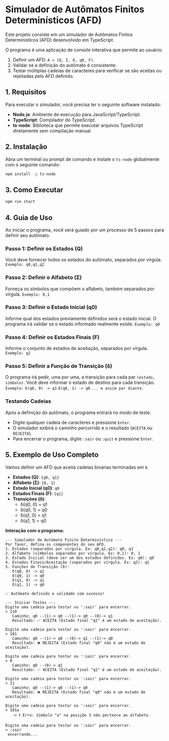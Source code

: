 # Simulador de Autômatos Finitos Determinísticos (AFD)

Este projeto consiste em um simulador de Autômatos Finitos Determinísticos (AFD) desenvolvido em TypeScript.

O programa é uma aplicação de console interativa que permite ao usuário:
1.  Definir um AFD: `A = (Q, Σ, δ, q0, F)`.
2.  Validar se a definição do autômato é consistente.
3.  Testar múltiplas cadeias de caracteres para verificar se são aceitas ou rejeitadas pelo AFD definido.

## 1. Requisitos

Para executar o simulador, você precisa ter o seguinte software instalado:

-   **Node.js**: Ambiente de execução para JavaScript/TypeScript.
-   **TypeScript**: Compilador do TypeScript.
-   **ts-node**: Biblioteca que permite executar arquivos TypeScript diretamente sem compilação manual.

## 2. Instalação

Abra um terminal ou prompt de comando e instale o `ts-node` globalmente com o seguinte comando:

```bash
npm install -g ts-node
````

## 3\. Como Executar

```bash
npm run start
```

## 4\. Guia de Uso

Ao iniciar o programa, você será guiado por um processo de 5 passos para definir seu autômato.

### Passo 1: Definir os Estados (Q)

Você deve fornecer todos os estados do autômato, separados por vírgula.
`Exemplo: q0,q1,q2`

### Passo 2: Definir o Alfabeto (Σ)

Forneça os símbolos que compõem o alfabeto, também separados por vírgula.
`Exemplo: 0,1`

### Passo 3: Definir o Estado Inicial (q0)

Informe qual dos estados previamente definidos será o estado inicial. O programa irá validar se o estado informado realmente existe.
`Exemplo: q0`

### Passo 4: Definir os Estados Finais (F)

Informe o conjunto de estados de aceitação, separados por vírgula.
`Exemplo: q2`

### Passo 5: Definir a Função de Transição (δ)

O programa irá pedir, uma por uma, a transição para cada par `(estado, símbolo)`. Você deve informar o estado de destino para cada transição.
`Exemplo:`
`δ(q0, 0) -> q1`
`δ(q0, 1) -> q0`
`... e assim por diante.`

### Testando Cadeias

Após a definição do autômato, o programa entrará no modo de teste.

  - Digite qualquer cadeia de caracteres e pressione `Enter`.
  - O simulador exibirá o caminho percorrido e o resultado (`ACEITA` ou `REJEITA`).
  - Para encerrar o programa, digite `:sair` ou `:quit` e pressione `Enter`.

## 5\. Exemplo de Uso Completo

Vamos definir um AFD que aceita cadeias binárias terminadas em `0`.

  - **Estados (Q)**: `{q0, q1}`
  - **Alfabeto (Σ)**: `{0, 1}`
  - **Estado Inicial (q0)**: `q0`
  - **Estados Finais (F)**: `{q1}`
  - **Transições (δ)**:
      - δ(q0, 0) = q1
      - δ(q0, 1) = q0
      - δ(q1, 0) = q1
      - δ(q1, 1) = q0

**Interação com o programa:**

```
--- Simulador de Autômato Finito Determinístico ---
Por favor, defina os componentes do seu AFD.
1. Estados (separados por vírgula. Ex: q0,q1,q2): q0, q1
2. Alfabeto (símbolos separados por vírgula. Ex: 0,1): 0, 1
3. Estado Inicial (deve ser um dos estados definidos. Ex: q0): q0
4. Estados Finais/Aceitação (separados por vírgula. Ex: q2): q1
5. Funções de Transição (δ):
   δ(q0, 0) -> q1
   δ(q0, 1) -> q0
   δ(q1, 0) -> q1
   δ(q1, 1) -> q0

✅ Autômato definido e validado com sucesso!

--- Iniciar Testes ---
Digite uma cadeia para testar ou ':sair' para encerrar.
> 110
   Caminho: q0 --(1)-> q0 --(1)-> q0 --(0)-> q1
   Resultado: ✅ ACEITA (Estado final "q1" é um estado de aceitação).

Digite uma cadeia para testar ou ':sair' para encerrar.
> 101
   Caminho: q0 --(1)-> q0 --(0)-> q1 --(1)-> q0
   Resultado: ❌ REJEITA (Estado final "q0" não é um estado de aceitação).

Digite uma cadeia para testar ou ':sair' para encerrar.
> 0
   Caminho: q0 --(0)-> q1
   Resultado: ✅ ACEITA (Estado final "q1" é um estado de aceitação).

Digite uma cadeia para testar ou ':sair' para encerrar.
> 11
   Caminho: q0 --(1)-> q0 --(1)-> q0
   Resultado: ❌ REJEITA (Estado final "q0" não é um estado de aceitação).

Digite uma cadeia para testar ou ':sair' para encerrar.
> 101a
   -> ❗️ Erro: Símbolo "a" na posição 3 não pertence ao alfabeto.

Digite uma cadeia para testar ou ':sair' para encerrar.
> :sair
 encerrando...
```
